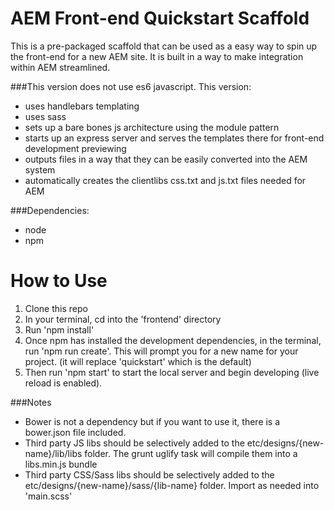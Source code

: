 # AEM Front-end Quickstart Scaffold
This is a pre-packaged scaffold that can be used as a easy way to spin up the front-end for a new AEM site. It is built in a way to make integration within AEM streamlined.

###This version does not use es6 javascript. This version:
* uses handlebars templating
* uses sass 
* sets up a bare bones js architecture using the module pattern 
* starts up an express server and serves the templates there for front-end development previewing
* outputs files in a way that they can be easily converted into the AEM system
* automatically creates the clientlibs css.txt and js.txt files needed for AEM

###Dependencies:
* node
* npm

# How to Use
1. Clone this repo
2. In your terminal, cd into the 'frontend' directory
3. Run 'npm install'
4. Once npm has installed the development dependencies, in the terminal, run 'npm run create'. This will prompt you for a new name for your project. (it will replace 'quickstart' which is the default)
5. Then run 'npm start' to start the local server and begin developing (live reload is enabled).

###Notes
* Bower is not a dependency but if you want to use it, there is a bower.json file included. 
* Third party JS libs should be selectively added to the etc/designs/{new-name}/lib/libs folder. The grunt uglify task will compile them into a libs.min.js bundle
* Third party CSS/Sass libs should be selectively added to the etc/designs/{new-name}/sass/{lib-name} folder. Import as needed into 'main.scss'